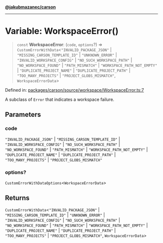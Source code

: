 [**@jakubmazanec/carson**](../README.md)

---

# Variable: WorkspaceError()

> `const` **WorkspaceError**: (`code`, `options`?) =>
> `CustomErrorWithData`\<`"INVALID_PACKAGE_JSON"` \| `"MISSING_CARSON_TEMPLATE_ID"` \|
> `"UNKNOWN_ERROR"` \| `"INVALID_WORKSPACE_CONFIG"` \| `"NO_SUCH_WORKSPACE_PATH"` \|
> `"NO_WORKSPACE_FOUND"` \| `"PATH_MISMATCH"` \| `"WORKSPACE_PATH_NOT_EMPTY"` \|
> `"DUPLICATE_PROJECT_NAME"` \| `"DUPLICATE_PROJECT_PATH"` \| `"TOO_MANY_PROJECTS"` \|
> `"PROJECT_GLOBS_MISMATCH"`, `WorkspaceErrorData`\>

Defined in:
[packages/carson/source/workspace/WorkspaceError.ts:7](https://github.com/jakubmazanec/tools/blob/b70ba93afff7f67760159378262d2c0b19cfed9e/packages/carson/source/workspace/WorkspaceError.ts#L7)

A subclass of `Error` that indicates a workspace failure.

## Parameters

### code

`"INVALID_PACKAGE_JSON"` | `"MISSING_CARSON_TEMPLATE_ID"` | `"INVALID_WORKSPACE_CONFIG"` |
`"NO_SUCH_WORKSPACE_PATH"` | `"NO_WORKSPACE_FOUND"` | `"PATH_MISMATCH"` |
`"WORKSPACE_PATH_NOT_EMPTY"` | `"DUPLICATE_PROJECT_NAME"` | `"DUPLICATE_PROJECT_PATH"` |
`"TOO_MANY_PROJECTS"` | `"PROJECT_GLOBS_MISMATCH"`

### options?

`CustomErrorWithDataOptions`\<`WorkspaceErrorData`\>

## Returns

`CustomErrorWithData`\<`"INVALID_PACKAGE_JSON"` \| `"MISSING_CARSON_TEMPLATE_ID"` \|
`"UNKNOWN_ERROR"` \| `"INVALID_WORKSPACE_CONFIG"` \| `"NO_SUCH_WORKSPACE_PATH"` \|
`"NO_WORKSPACE_FOUND"` \| `"PATH_MISMATCH"` \| `"WORKSPACE_PATH_NOT_EMPTY"` \|
`"DUPLICATE_PROJECT_NAME"` \| `"DUPLICATE_PROJECT_PATH"` \| `"TOO_MANY_PROJECTS"` \|
`"PROJECT_GLOBS_MISMATCH"`, `WorkspaceErrorData`\>
